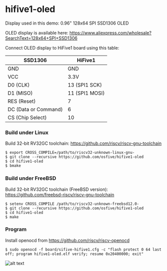 # hifive1-oled

Display used in this demo: 0.96" 128x64 SPI SSD1306 OLED

OLED display is available here:
https://www.aliexpress.com/wholesale?SearchText=128x64+SPI+SSD1306

Connect OLED display to HiFive1 board using this table:

| SSD1306                 | HiFive1        |
| ----------------------- | -------------- |
| GND                     | GND            |
| VCC                     | 3.3V           |
| D0 (CLK)                | 13 (SPI1 SCK)  |
| D1 (MISO)               | 11 (SPI1 MOSI) |
| RES (Reset)             | 7              |
| DC (Data or Command)    | 6              |
| CS (Chip Select)        | 10             |

### Build under Linux

Build 32-bit RV32GC toolchain: https://github.com/riscv/riscv-gnu-toolchain

    $ export CROSS_COMPILE=/path/to/riscv32-unknown-linux-gnu-
    $ git clone --recursive https://github.com/osfive/hifive1-oled
    $ cd hifive1-oled
    $ bmake

### Build under FreeBSD

Build 32-bit RV32GC toolchain (FreeBSD version): https://github.com/freebsd-riscv/riscv-gnu-toolchain

    $ setenv CROSS_COMPILE /path/to/riscv32-unknown-freebsd12.0-
    $ git clone --recursive https://github.com/osfive/hifive1-oled
    $ cd hifive1-oled
    $ make

### Program

Install openocd from https://github.com/riscv/riscv-openocd

    $ sudo openocd -f board/sifive-hifive1.cfg -c "flash protect 0 64 last off; program hifive1-oled.elf verify; resume 0x20400000; exit"

![alt text](https://raw.githubusercontent.com/osfive/hifive1-oled/master/images/hifive1-oled.jpg)
